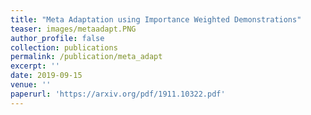 ```yaml
---
title: "Meta Adaptation using Importance Weighted Demonstrations"
teaser: images/metaadapt.PNG
author_profile: false
collection: publications
permalink: /publication/meta_adapt
excerpt: ''
date: 2019-09-15
venue: ''
paperurl: 'https://arxiv.org/pdf/1911.10322.pdf'
---
```

